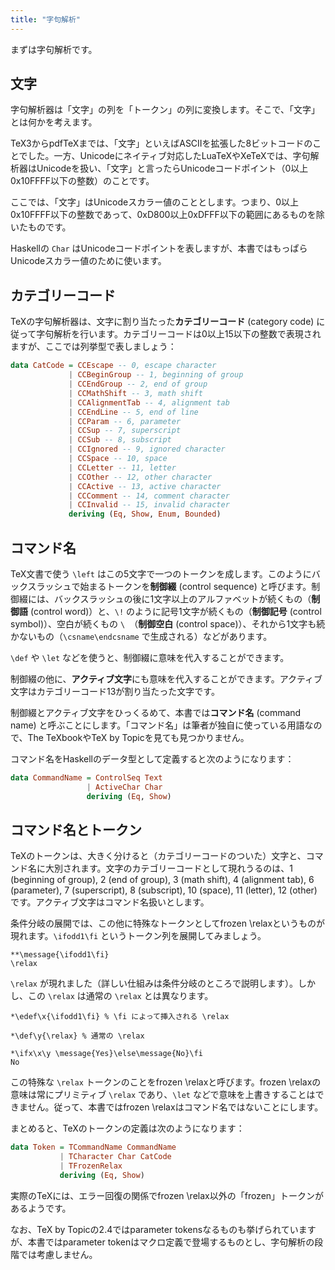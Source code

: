 ```yaml
---
title: "字句解析"
---
```


まずは字句解析です。

## 文字

字句解析器は「文字」の列を「トークン」の列に変換します。そこで、「文字」とは何かを考えます。

TeX3からpdfTeXまでは、「文字」といえばASCIIを拡張した8ビットコードのことでした。一方、Unicodeにネイティブ対応したLuaTeXやXeTeXでは、字句解析器はUnicodeを扱い、「文字」と言ったらUnicodeコードポイント（0以上0x10FFFF以下の整数）のことです。

ここでは、「文字」はUnicodeスカラー値のこととします。つまり、0以上0x10FFFF以下の整数であって、0xD800以上0xDFFF以下の範囲にあるものを除いたものです。

Haskellの `Char` はUnicodeコードポイントを表しますが、本書ではもっぱらUnicodeスカラー値のために使います。

## カテゴリーコード

TeXの字句解析器は、文字に割り当たった**カテゴリーコード** (category code) に従って字句解析を行います。カテゴリーコードは0以上15以下の整数で表現されますが、ここでは列挙型で表しましょう：

```haskell
data CatCode = CCEscape -- 0, escape character
             | CCBeginGroup -- 1, beginning of group
             | CCEndGroup -- 2, end of group
             | CCMathShift -- 3, math shift
             | CCAlignmentTab -- 4, alignment tab
             | CCEndLine -- 5, end of line
             | CCParam -- 6, parameter
             | CCSup -- 7, superscript
             | CCSub -- 8, subscript
             | CCIgnored -- 9, ignored character
             | CCSpace -- 10, space
             | CCLetter -- 11, letter
             | CCOther -- 12, other character
             | CCActive -- 13, active character
             | CCComment -- 14, comment character
             | CCInvalid -- 15, invalid character
             deriving (Eq, Show, Enum, Bounded)
```

## コマンド名

TeX文書で使う `\left` はこの5文字で一つのトークンを成します。このようにバックスラッシュで始まるトークンを**制御綴** (control sequence) と呼びます。制御綴には、バックスラッシュの後に1文字以上のアルファベットが続くもの（**制御語** (control word)）と、`\!` のように記号1文字が続くもの（**制御記号** (control symbol)）、空白が続くもの `\ `（**制御空白** (control space)）、それから1文字も続かないもの（`\csname\endcsname` で生成される）などがあります。

`\def` や `\let` などを使うと、制御綴に意味を代入することができます。

制御綴の他に、**アクティブ文字**にも意味を代入することができます。アクティブ文字はカテゴリーコード13が割り当たった文字です。

制御綴とアクティブ文字をひっくるめて、本書では**コマンド名** (command name) と呼ぶことにします。「コマンド名」は筆者が独自に使っている用語なので、The TeXbookやTeX by Topicを見ても見つかりません。

コマンド名をHaskellのデータ型として定義すると次のようになります：

```haskell
data CommandName = ControlSeq Text
                 | ActiveChar Char
                 deriving (Eq, Show)
```

## コマンド名とトークン

TeXのトークンは、大きく分けると（カテゴリーコードのついた）文字と、コマンド名に大別されます。文字のカテゴリーコードとして現れうるのは、1 (beginning of group), 2 (end of group), 3 (math shift), 4 (alignment tab), 6 (parameter), 7 (superscript), 8 (subscript), 10 (space), 11 (letter), 12 (other) です。アクティブ文字はコマンド名扱いとします。

条件分岐の展開では、この他に特殊なトークンとしてfrozen \relaxというものが現れます。`\ifodd1\fi` というトークン列を展開してみましょう。

```
**\message{\ifodd1\fi}
\relax 
```

`\relax` が現れました（詳しい仕組みは条件分岐のところで説明します）。しかし、この `\relax` は通常の `\relax` とは異なります。

```
*\edef\x{\ifodd1\fi} % \fi によって挿入される \relax

*\def\y{\relax} % 通常の \relax

*\ifx\x\y \message{Yes}\else\message{No}\fi
No
```

この特殊な `\relax` トークンのことをfrozen \relaxと呼びます。frozen \relaxの意味は常にプリミティブ `\relax` であり、`\let` などで意味を上書きすることはできません。従って、本書ではfrozen \relaxはコマンド名ではないことにします。

まとめると、TeXのトークンの定義は次のようになります：

```haskell
data Token = TCommandName CommandName
           | TCharacter Char CatCode
           | TFrozenRelax
           deriving (Eq, Show)
```

実際のTeXには、エラー回復の関係でfrozen \relax以外の「frozen」トークンがあるようです。

なお、TeX by Topicの2.4ではparameter tokensなるものも挙げられていますが、本書ではparameter tokenはマクロ定義で登場するものとし、字句解析の段階では考慮しません。

<!-- [TeXの字句解析器の動作について](https://zenn.dev/mod_poppo/articles/tex-input-processor) -->
